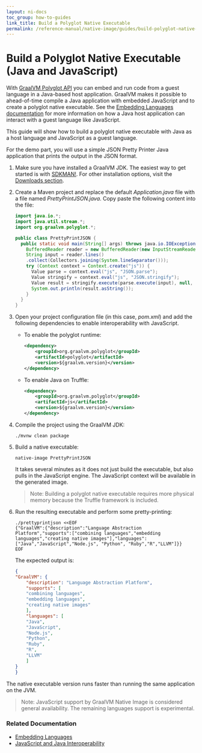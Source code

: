 ```yaml
---
layout: ni-docs
toc_group: how-to-guides
link_title: Build a Polyglot Native Executable
permalink: /reference-manual/native-image/guides/build-polyglot-native-executable/
---
```


# Build a Polyglot Native Executable (Java and JavaScript)

With [GraalVM Polyglot API](https://www.graalvm.org/sdk/javadoc/org/graalvm/polyglot/package-summary.html) you can embed and run code from a guest language in a Java-based host application.
GraalVM makes it possible to ahead-of-time compile a Java application with embedded JavaScript and to create a polyglot native executable. 
See the [Embedding Languages documentation](../../embedding/embed-languages.md) for more information on how a Java host application can interact with a guest language like JavaScript.

This guide will show how to build a polyglot native executable with Java as a host language and JavaScript as a guest language. 

For the demo part, you will use a simple JSON Pretty Printer Java application that prints the output in the JSON format.

1. Make sure you have installed a GraalVM JDK.
The easiest way to get started is with [SDKMAN!](https://sdkman.io/jdks#graal).
For other installation options, visit the [Downloads section](https://www.graalvm.org/downloads/).

2. Create a Maven project and replace the default _Application.java_ file with a file named _PrettyPrintJSON.java_. 
Copy paste the following content into the file:

    ```java
    import java.io.*;
    import java.util.stream.*;
    import org.graalvm.polyglot.*;

    public class PrettyPrintJSON {
      public static void main(String[] args) throws java.io.IOException {
        BufferedReader reader = new BufferedReader(new InputStreamReader(System.in));
        String input = reader.lines()
        .collect(Collectors.joining(System.lineSeparator()));
        try (Context context = Context.create("js")) {
          Value parse = context.eval("js", "JSON.parse");
          Value stringify = context.eval("js", "JSON.stringify");
          Value result = stringify.execute(parse.execute(input), null, 2);
          System.out.println(result.asString());
        }
      }
    } 
    ```

2. Open your project configuration file (in this case, _pom.xml_) and add the following dependencies to enable interoperability with JavaScript.

    - To enable the polyglot runtime:
      ```xml
      <dependency>
          <groupId>org.graalvm.polyglot</groupId>
          <artifactId>polyglot</artifactId> 
          <version>${graalvm.version}</version>
      </dependency>
      ```
    - To enable Java on Truffle:
      ```xml
      <dependency>
          <groupId>org.graalvm.polyglot</groupId>
          <artifactId>js</artifactId> 
          <version>${graalvm.version}</version>
      </dependency>
      ```

3. Compile the project using the GraalVM JDK:
    ```shell 
    ./mvnw clean package
    ```

4. Build a native executable:

    ```shell
    native-image PrettyPrintJSON
    ```
  
    It takes several minutes as it does not just build the executable, but also pulls in the JavaScript engine. 
    The JavaScript context will be available in the generated image.

    > Note: Building a polyglot native executable requires more physical memory because the Truffle framework is included.

5. Run the resulting executable and perform some pretty-printing:

    ```shell
    ./prettyprintjson <<EOF
    {"GraalVM":{"description":"Language Abstraction Platform","supports":["combining languages","embedding languages","creating native images"],"languages": ["Java","JavaScript","Node.js", "Python", "Ruby","R","LLVM"]}}
    EOF
    ```
    The expected output is:

    ```JSON
    {
    "GraalVM": {
        "description": "Language Abstraction Platform",
        "supports": [
        "combining languages",
        "embedding languages",
        "creating native images"
        ],
        "languages": [
        "Java",
        "JavaScript",
        "Node.js",
        "Python",
        "Ruby",
        "R",
        "LLVM"
        ]
    }
    }
    ```

The native executable version runs faster than running the same application on the JVM.

> Note: JavaScript support by GraalVM Native Image is considered general availability. The remaining languages support is experimental.

### Related Documentation

* [Embedding Languages](../../embedding/embed-languages.md)
* [JavaScript and Java Interoperability](../../js/JavaInteroperability.md)